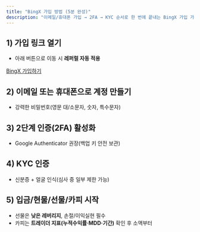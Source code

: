 ```yaml
---
title: "BingX 가입 방법 (5분 완성)"
description: "이메일/휴대폰 가입 → 2FA → KYC 순서로 한 번에 끝내는 BingX 가입 가이드"
---
```


## 1) 가입 링크 열기
- 아래 버튼으로 이동 시 **레퍼럴 자동 적용**  
<div class="cta-wrap">
  <a class="cta cta-primary" href="https://bingx.com/invite/YOURCODE" target="_blank">BingX 가입하기</a>
</div>

## 2) 이메일 또는 휴대폰으로 계정 만들기
- 강력한 비밀번호(영문 대/소문자, 숫자, 특수문자)

## 3) 2단계 인증(2FA) 활성화
- Google Authenticator 권장(백업 키 안전 보관)

## 4) KYC 인증
- 신분증 + 얼굴 인식(심사 중 일부 제한 가능)

## 5) 입금/현물/선물/카피 시작
- 선물은 **낮은 레버리지**, 손절/이익실현 필수  
- 카피는 **트레이더 지표(누적수익률·MDD·기간)** 확인 후 소액부터
